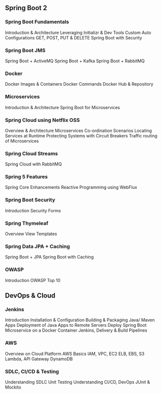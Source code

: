 ## Spring Boot 2

### Spring Boot Fundamentals
Introduction & Architecture
Leveraging Initializr & Dev Tools
Custom Auto Configurations
GET, POST, PUT & DELETE
Spring Boot with Security

### Spring Boot JMS
Spring Boot + ActiveMQ
Spring Boot + Kafka
Spring Boot + RabbitMQ

### Docker
Docker Images & Containers
Docker Commands
Docker Hub & Repository

### Microservices
Introduction & Architecture
Spring Boot for Microservices

### Spring Cloud using Netflix OSS
Overview & Architecture
Microservices Co-ordination Scenarios
Locating Services at Runtime
Protecting Systems with Circuit Breakers
Traffic routing of Microservices

### Spring Cloud Streams
Spring Cloud with RabbitMQ

### Spring 5 Features
Spring Core Enhancements
Reactive Programming using WebFlux

### Spring Boot Security
Introduction
Security Forms

### Spring Thymeleaf
Overview
View Templates

### Spring Data JPA + Caching
Spring Boot + JPA
Spring Boot with Caching

### OWASP
Introduction
OWASP Top 10

## DevOps & Cloud

### Jenkins
Introduction
Installation & Configuration
Building & Packaging Java/ Maven Apps
Deployment of Java Apps to Remote Servers
Deploy Spring Boot Microservice on a Docker Container
Jenkins, Delivery & Build Pipelines

### AWS
Overview on Cloud Platform
AWS Basics
IAM, VPC, EC2
ELB, EBS, S3
Lambda, API Gateway
DynamoDB

### SDLC, CI/CD & Testing
Understanding SDLC
Unit Testing
Understanding CI/CD, DevOps
JUnit & Mockito